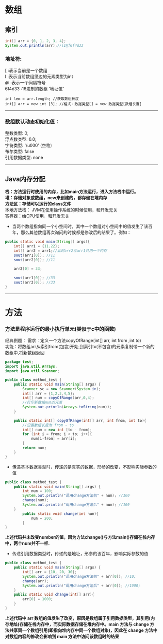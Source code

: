 # 数组
## 索引
```java
int[] arr = {0, 1, 2, 3, 4};
System.out.println(arr);//[I@f6f4d33
```
### 地址符:
[ :表示当前是一个数组  
I :表示当前数组里边的元素类型为int  
@ :表示一个间隔符号  
6f4d33 :16进制的数组 ‘地址值’  
```
int len = arr.length; //获取数组长度
int[] arr = new int [3]; //格式：数据类型[] = new 数据类型[数组长度]
```
---
### 数组默认动态初始化值：
整数类型: 0;  
浮点数类型: 0.0;  
字符类型: '/u000' (空格)  
布尔类型: false  
引用数据类型: none
  
---
## Java内存分配  
**栈：方法运行时使用的内存，比如main方法运行，进入方法栈中运行。**  
**堆：存储对象或数组，new来创建的，都存储在堆内存**  
**方法区：存储可以运行的class文件**  
本地方法栈： JVM在使用操作系统的时候使用，和开发无关  
寄存器：给CPU使用，和开发无关  
- 当两个数组指向同一个小空间时，其中一个数组对小空间中的值发生了该百年，那么其他数组再次询问的时候都是修改后的结果了。例如：
```Java
public static void main(String[] args){
	int[] arr1 = {11.22};
	int[] arr2 = arr1;//此时arr2与arr1共用一个内存
	sout(arr1[0]); //11
	sout(arr2[0]); //11
	
	arr2[0] = 33;
 
	sout(arr1[0]); //33
	sout(arr2[0]); //33
}
```

---
# 方法
### 方法是程序运行的最小执行单元(类似于c中的函数)
经典例题：
需求：定义一个方法copyOfRange(int[] arr, int from ,int to)  
功能：将数组arr从索引from(包含)开始,到索引to(不包含)的元素复制带一个新的数组中,将新数组返回  
```Java
package test;
import java.util.Arrays;
import java.util.Scanner;

public class method_test {
    public static void main(String[] args) {
        Scanner sc = new Scanner(System.in);
        int[] arr = {1,2,3,4,5};
        int[] num = copyOfRange(arr,0,4);
        //打印新数组num的元素
        System.out.println(Arrays.toString(num));
    }
    
    public static int[] copyOfRange(int[] arr, int from, int to){
        //设置数组长度为 from - to
        int[] num = new int [to - from];
        for (int i = from; i < to; i++){
            num[i-from] = arr[i];
        }
        return num;
    }
}

```
- 传递基本数据类型时，传递的是真实的数据，形参的改变，不影响实际参数的值
```Java
public class method_test {
    public static void main(String[] args) {
        int num = 100;
        System.out.println("调用change方法前" + num); //100
        change(num);
        System.out.println("调用change方法后" + num); //100
    }
        public static void change(int num){
            num = 200;
        }
}
```
**上述代码并未改变number的值，因为方法change()与方法main()存储在栈内存中，两个num并不一样.**
- 传递引用数据类型时，传递的是地址，形参的该百年，影响实际参数的值
```Java
public class method_test {
    public static void main(String[] args) {
        int[] arr = {10, 20, 30};
        System.out.println("调用change方法前" + arr[0]); //10;
        change(arr);
        System.out.println("调用change方法后" + arr[0]); //1000;
    }
    public static void change(int[] arr){
        arr[0] = 1000;
    }
}
```

**上述代码中 arr 数组的值发生了改变，原因是数组属于引用数据类型，其引用(内存地址)存储在栈内存中，而实际数据存储在堆内存中。main 方法与 change 方法共享同一个数组引用(即指向堆内存中同一个数组对象)，因此在 change 方法中对数组内容的修改会影响到 main 方法中访问该数组时的结果**

